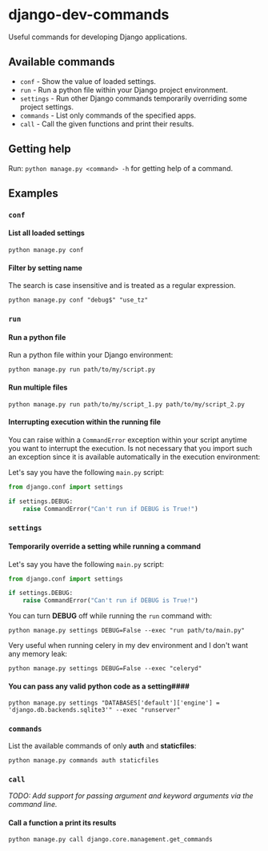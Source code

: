 django-dev-commands
===================

Useful commands for developing Django applications.

## Available commands ##

* `conf` - Show the value of loaded settings.
* `run` - Run a python file within your Django project environment.
* `settings` - Run other Django commands temporarily overriding some project settings.
* `commands` - List only commands of the specified apps.
* `call` - Call the given functions and print their results.

## Getting help ##

Run: `python manage.py <command> -h` for getting help of a command.

## Examples ##

### `conf` ###

#### List all loaded settings ####

    python manage.py conf

#### Filter by setting name ####

The search is case insensitive and is treated as a regular expression.

    python manage.py conf "debug$" "use_tz"

### `run` ###

#### Run a python file ####

Run a python file within your Django environment:

    python manage.py run path/to/my/script.py

#### Run multiple files ####

    python manage.py run path/to/my/script_1.py path/to/my/script_2.py

#### Interrupting execution within the running file ####

You can raise within a `CommandError` exception within your script anytime you want to interrupt the execution. Is not necessary that you import such an exception since it is available automatically in the execution environment:

Let's say you have the following `main.py` script:

```python
from django.conf import settings

if settings.DEBUG:
    raise CommandError("Can't run if DEBUG is True!")
```

### `settings` ###

#### Temporarily override a setting while running a command ####


Let's say you have the following `main.py` script:

```python
from django.conf import settings

if settings.DEBUG:
    raise CommandError("Can't run if DEBUG is True!")
```

You can turn **DEBUG** off while running the `run` command with:

    python manage.py settings DEBUG=False --exec "run path/to/main.py"

Very useful when running celery in my dev environment and I don't want any memory leak:

    python manage.py settings DEBUG=False --exec "celeryd"

#### You can pass any valid python code as a setting####

    python manage.py settings "DATABASES['default']['engine'] = 'django.db.backends.sqlite3'" --exec "runserver"

### `commands` ###

List the available commands of only **auth** and **staticfiles**:

    python manage.py commands auth staticfiles

### `call` ###

*TODO: Add support for passing argument and keyword arguments via the command line.*

#### Call a function a print its results ####

    python manage.py call django.core.management.get_commands
